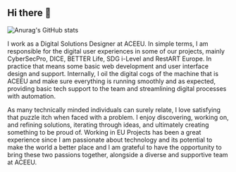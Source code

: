 ## Hi there 👋

![Anurag's GitHub stats](https://github-readme-stats.vercel.app/api?username=xcvh&show_icons=true&theme=transparent&hide=contribs,prs,issues,stars)

<!--
**xcvh/xcvh** is a ✨ _special_ ✨ repository because its `README.md` (this file) appears on your GitHub profile.

Here are some ideas to get you started:

- 🔭 I’m currently working on ...
- 🌱 I’m currently learning ...
- 👯 I’m looking to collaborate on ...
- 🤔 I’m looking for help with ...
- 💬 Ask me about ...
- 📫 How to reach me: ...
- 😄 Pronouns: ...
- ⚡ Fun fact: ...
-->

I work as a Digital Solutions Designer at ACEEU. In simple terms, I am responsible for the digital user experiences in some of our projects, mainly CyberSecPro, DICE, BETTER Life, SDG i-Level and RestART Europe. In practice that means some basic web development and user interface design and support. Internally, I oil the digital cogs of the machine that is ACEEU and make sure everything is running smoothly and as expected, providing basic tech support to the team and streamlining digital processes with automation.

As many technically minded individuals can surely relate, I love satisfying that puzzle itch when faced with a problem. I enjoy discovering, working on, and refining solutions, iterating through ideas, and ultimately creating something to be proud of. Working in EU Projects has been a great experience since I am passionate about technology and its potential to make the world a better place and I am grateful to have the opportunity to bring these two passions together, alongside a diverse and supportive team at ACEEU.
